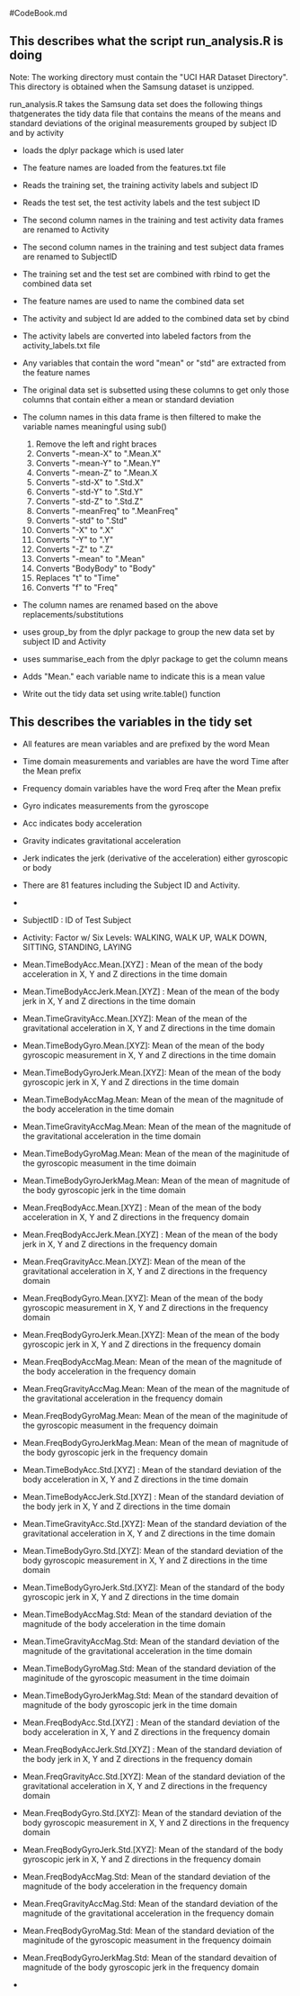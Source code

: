 #CodeBook.md

## This describes what the script run_analysis.R is doing

Note: The working directory must contain the "UCI HAR Dataset Directory". This directory is obtained when the Samsung dataset is unzipped.

run_analysis.R takes the Samsung data set does the following things thatgenerates the tidy data file that contains the means of the means and standard deviations of the original measurements grouped by subject ID and by activity

* loads the dplyr package which is used later
* The feature names are loaded from the features.txt file
* Reads the training set, the training activity labels and subject ID
* Reads the test set, the test activity labels and the test subject ID
* The second column names in the training and test activity data frames are renamed to Activity
* The second column names in the training and test subject data frames are renamed to SubjectID
* The training set and the test set are combined with rbind to get the combined data set 
* The feature names are used to name the combined data set 
* The activity and subject Id are added to the combined data set by cbind
* The activity labels are converted into labeled factors from the activity_labels.txt file

* Any variables that contain the word "mean" or "std" are extracted from the feature names
* The original data set is subsetted using these columns to get only those columns that contain either a mean or standard deviation

* The column names in this data frame is then filtered to make the variable names meaningful using sub()
   1. Remove the left and right braces
   2. Converts "-mean-X" to ".Mean.X"
   3. Converts "-mean-Y" to ".Mean.Y"
   4. Converts "-mean-Z" to ".Mean.X
   5. Converts "-std-X" to ".Std.X"
   6. Converts "-std-Y" to ".Std.Y"
   7. Converts "-std-Z" to ".Std.Z"
   8. Converts "-meanFreq" to ".MeanFreq"
   9. Converts "-std" to ".Std"
   10. Converts "-X" to ".X"
   11. Converts "-Y" to ".Y"
   12. Converts "-Z" to ".Z"
   13. Converts "-mean" to ".Mean"
   14. Converts "BodyBody" to "Body"
   15. Replaces "t" to "Time"
   16. Converts "f" to "Freq"
   
 * The column names are renamed based on the above replacements/substitutions
 * uses group_by from the dplyr package to group the new data set by subject ID and Activity
 * uses summarise_each from the dplyr package to get the column means
 * Adds "Mean." each variable name to indicate this is a mean value
 * Write out the tidy data set using write.table() function
   
 

## This describes the variables in the tidy set

* All features are mean variables and are prefixed by the word Mean
* Time domain measurements and variables are have the word Time after the Mean prefix
* Frequency domain variables have the word Freq after the Mean prefix
* Gyro indicates measurements from the gyroscope
* Acc indicates body acceleration
* Gravity indicates gravitational acceleration
* Jerk indicates the jerk (derivative of the acceleration) either gyroscopic or body
* There are 81 features including the Subject ID and Activity.
* 

*  SubjectID : ID of Test Subject
 * Activity: Factor w/ Six Levels: WALKING, WALK UP, WALK DOWN, SITTING, STANDING, LAYING
 
 * Mean.TimeBodyAcc.Mean.[XYZ] : Mean of the mean of the body acceleration in X, Y and Z directions in the time domain
 * Mean.TimeBodyAccJerk.Mean.[XYZ] : Mean of the mean of the body jerk in X, Y and Z directions in the time domain
 * Mean.TimeGravityAcc.Mean.[XYZ]: Mean of the mean of the gravitational acceleration in X, Y and Z directions in the time domain
 * Mean.TimeBodyGyro.Mean.[XYZ]: Mean of the mean of the body gyroscopic measurement in X, Y and Z directions in the time domain
 * Mean.TimeBodyGyroJerk.Mean.[XYZ]: Mean of the mean of the body gyroscopic jerk in X, Y and Z directions in the time domain
 * Mean.TimeBodyAccMag.Mean: Mean of the mean of the magnitude of the body acceleration in the time domain
 * Mean.TimeGravityAccMag.Mean: Mean of the mean of the magnitude of the gravitational acceleration in the time domain
 * Mean.TimeBodyGyroMag.Mean: Mean of the mean of the maginitude of the gyroscopic measument in the time doimain
 * Mean.TimeBodyGyroJerkMag.Mean: Mean of the mean of magnitude of the body gyroscopic jerk in the time domain 
 
 * Mean.FreqBodyAcc.Mean.[XYZ] : Mean of the mean of the body acceleration in X, Y and Z directions in the frequency domain
 * Mean.FreqBodyAccJerk.Mean.[XYZ] : Mean of the mean of the body jerk in X, Y and Z directions in the frequency domain
 * Mean.FreqGravityAcc.Mean.[XYZ]: Mean of the mean of the gravitational acceleration in X, Y and Z directions in the frequency domain
 * Mean.FreqBodyGyro.Mean.[XYZ]: Mean of the mean of the body gyroscopic measurement in X, Y and Z directions in the frequency domain
 * Mean.FreqBodyGyroJerk.Mean.[XYZ]: Mean of the mean of the body gyroscopic jerk in X, Y and Z directions in the frequency domain
 * Mean.FreqBodyAccMag.Mean: Mean of the mean of the magnitude of the body acceleration in the frequency domain
 * Mean.FreqGravityAccMag.Mean: Mean of the mean of the magnitude of the gravitational acceleration in the frequency domain
 * Mean.FreqBodyGyroMag.Mean: Mean of the mean of the maginitude of the gyroscopic measument in the frequency doimain
 * Mean.FreqBodyGyroJerkMag.Mean: Mean of the mean of magnitude of the body gyroscopic jerk in the frequency domain 
 
 * Mean.TimeBodyAcc.Std.[XYZ] : Mean of the standard deviation of the body acceleration in X, Y and Z directions in the time domain
 * Mean.TimeBodyAccJerk.Std.[XYZ] : Mean of the standard deviation of the body jerk in X, Y and Z directions in the time domain
 * Mean.TimeGravityAcc.Std.[XYZ]: Mean of the standard deviation of the gravitational acceleration in X, Y and Z directions in the time domain
 * Mean.TimeBodyGyro.Std.[XYZ]: Mean of the standard deviation of the body gyroscopic measurement in X, Y and Z directions in the time domain
 * Mean.TimeBodyGyroJerk.Std.[XYZ]: Mean of the standard of the body gyroscopic jerk in X, Y and Z directions in the time domain
 * Mean.TimeBodyAccMag.Std: Mean of the standard deviation of the magnitude of the body acceleration in the time domain
 * Mean.TimeGravityAccMag.Std: Mean of the standard deviation of the magnitude of the gravitational acceleration in the time domain
 * Mean.TimeBodyGyroMag.Std: Mean of the standard deviation of the maginitude of the gyroscopic measument in the time doimain
 * Mean.TimeBodyGyroJerkMag.Std: Mean of the standard devaition of magnitude of the body gyroscopic jerk in the time domain 

 
 * Mean.FreqBodyAcc.Std.[XYZ] : Mean of the standard deviation of the body acceleration in X, Y and Z directions in the frequency domain
 * Mean.FreqBodyAccJerk.Std.[XYZ] : Mean of the standard deviation of the body jerk in X, Y and Z directions in the frequency domain
 * Mean.FreqGravityAcc.Std.[XYZ]: Mean of the standard deviation of the gravitational acceleration in X, Y and Z directions in the frequency domain
 * Mean.FreqBodyGyro.Std.[XYZ]: Mean of the standard deviation of the body gyroscopic measurement in X, Y and Z directions in the frequency domain
 * Mean.FreqBodyGyroJerk.Std.[XYZ]: Mean of the standard of the body gyroscopic jerk in X, Y and Z directions in the frequency domain
 * Mean.FreqBodyAccMag.Std: Mean of the standard deviation of the magnitude of the body acceleration in the frequency domain
 * Mean.FreqGravityAccMag.Std: Mean of the standard deviation of the magnitude of the gravitational acceleration in the frequency domain
 * Mean.FreqBodyGyroMag.Std: Mean of the standard deviation of the maginitude of the gyroscopic measument in the frequency doimain
 * Mean.FreqBodyGyroJerkMag.Std: Mean of the standard devaition of magnitude of the body gyroscopic jerk in the frequency domain 
 
 
 
 
 

*  
